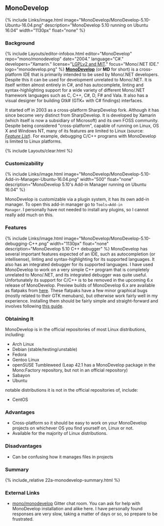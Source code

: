 ## MonoDevelop
{% include Links/image.html image="MonoDevelop/MonoDevelop-5.10-Ubuntu-16.04.png" description="MonoDevelop 5.10 running on Ubuntu 16.04" width="1130px" float="none" %}

### Background
{% include Layouts/editor-infobox.html editor="MonoDevelop" repo="mono/monodevelop" date="2004." language="C#." developers="Xamarin." license="<a href='http://www.monodevelop.com/help/faq/#under-which-license-is-monodevelop-available' link='_blank'>LGPLv2 and MIT</a>." focus="Mono/.NET IDE." logo="monodevelop.png" %}
[**MonoDevelop**](http://www.monodevelop.com/) (or **MD** for short) is a cross-platform IDE that is primarily intended to be used by Mono/.NET developers. Despite this it can be used for development unrelated to Mono/.NET. It is itself written almost entirely in C#, and has autocomplete, linting and syntax-highlighting support for a wide variety of different Mono/.NET framework languages such as C, C++, C#, D, F# and Vala. It also has a visual designer for building Gtk# (GTK+ with C# findings) interfaces.

It started off in 2003 as a cross-platform SharpDevelop fork. Although it has since become very distinct from SharpDevelop. It is developed by Xamarin (which itself is now a subsidiary of Microsoft) and its own FOSS community. Despite being considered "cross-platform", capable of running on Linux, OS X and Windows NT, many of its features are limited to Linux (source: [*Feature List*](http://www.monodevelop.com/documentation/feature-list/)). For example, debugging C/C++ programs with MonoDevelop is limited to Linux platforms.

{% include Layouts/clear.html %}<br/>

### Customizability
{% include Links/image.html image="MonoDevelop/MonoDevelop-5.10-Add-in-Manager-Ubuntu-16.04.png" width="500" float="none" description="MonoDevelop 5.10's Add-in Manager running on Ubuntu 16.04" %}

MonoDevelop is customizable via a plugin system, it has its own add-in manager. To open this add-in manager go to <code>Tools&rarr;Add-in Manager</code>. I personally have not needed to install any plugins, so I cannot really add much on this.

### Features
{% include Links/image.html image="MonoDevelop/MonoDevelop-5.10-debugging-C++.png" width="1130px" float="none" description="MonoDevelop 5.10 C++ debugger" %}
MonoDevelop has several important features expected of an IDE, such as autocompletion (or intellisense), linting and syntax-highlighting for its supported languages. It also has an integrated debugger for its supported languages. I have used MonoDevelop to work on a very simple C++ program that is completely unrelated to Mono/.NET, and its integrated debugger was quite useful. Unfortunately its support for C/C++ is to be removed in the upcoming 6.x release of MonoDevelop. Preview builds of MonoDevelop 6.x are available as flatpaks from [here](https://download.mono-project.com/monodevelop/). These flatpaks have a few minor graphical bugs (mostly related to their GTK menubars), but otherwise work fairly well in my experience. Installing them should be fairly simple and straight-forward and involves following [this guide](http://www.monodevelop.com/download/linux/).

### Obtaining It
MonoDevelop is in the official repositories of most Linux distributions, including:
* Arch Linux
* Debian (stable/testing/unstable)
* Fedora
* Gentoo Linux
* openSUSE Tumbleweed (Leap 42.1 has a MonoDevelop package in the Mono:Factory repository, but not in an official repository)
* Sabayon
* Ubuntu

notable distributions it is not in the official repositories of, include:

* CentOS

### Advantages
* Cross-platform so it should be easy to work on your MonoDevelop projects on whichever OS you find yourself on, Linux or not.
* Available for the majority of Linux distributions.

### Disadvantages
* Can be confusing how it manages files in projects

### Summary
{% include_relative 22a-monodevelop-summary.html %}

### External Links
* [mono/monodevelop](https://gitter.im/mono/monodevelop) Gitter chat room. You can ask for help with MonoDevelop installation and alike here. I have personally found responses are very slow, taking a matter of days or so, so prepare to be frustrated.
